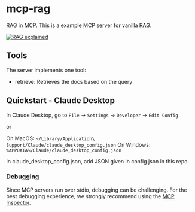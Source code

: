 # mcp-rag

RAG in [MCP](https://modelcontextprotocol.io/). This is a example MCP server for vanilla RAG.

[![RAG explained](https://img.youtube.com/vi/L8DXQJMJayE/0.jpg)](https://www.youtube.com/watch?v=L8DXQJMJayE)

## Tools

The server implements one tool:
- retrieve: Retrieves the docs based on the query

## Quickstart - Claude Desktop

In Claude Desktop, go to `File` -> `Settings` -> `Developer` -> `Edit Config`

or

On MacOS: `~/Library/Application\ Support/Claude/claude_desktop_config.json`
On Windows: `%APPDATA%/Claude/claude_desktop_config.json`

In claude_desktop_config.json, add JSON given in config.json in this repo.

### Debugging

Since MCP servers run over stdio, debugging can be challenging. For the best debugging
experience, we strongly recommend using the [MCP Inspector](https://github.com/modelcontextprotocol/inspector).
